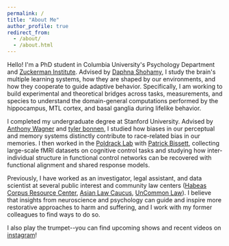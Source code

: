 ```yaml
---
permalink: /
title: "About Me"
author_profile: true
redirect_from: 
  - /about/
  - /about.html
---
```


Hello! I'm a PhD student in Columbia University's Psychology Department and [Zuckerman Institute](https://zuckermaninstitute.columbia.edu). Advised by [Daphna Shohamy](https://shohamylab.zuckermaninstitute.columbia.edu), I study the brain's multiple learning systems, how they are shaped by our environments, and how they cooperate to guide adaptive behavior. Specifically, I am working to build experimental and theoretical bridges across tasks, measurements, and species to understand the domain-general computations performed by the hippocampus, MTL cortex, and basal ganglia during lifelike behavior.

I completed my undergraduate degree at Stanford University. Advised by [Anthony Wagner](https://memorylab.stanford.edu) and [tyler bonnen](https://tzler.github.io), I studied how biases in our perceptual and memory systems distinctly contribute to race-related bias in our memories. I then worked in the [Poldrack Lab](https://poldracklab.org) with [Patrick Bissett](https://bissettp.github.io), collecting large-scale fMRI datasets on cognitive control tasks and studying how inter-individual structure in functional control networks can be recovered with functional alignment and shared response models.

Previously, I have worked as an investigator, legal assistant, and data scientist at several public interest and community law centers ([Habeas Corpus Resource Center](https://www.hcrc.ca.gov), [Asian Law Caucus](https://www.asianlawcaucus.org), [UnCommon Law](https://www.uncommonlaw.org)). I believe that insights from neuroscience and psychology can guide and inspire more restorative approaches to harm and suffering, and I work with my former colleagues to find ways to do so.

I also play the trumpet--you can find upcoming shows and recent videos on [instagram](https://www.instagram.com/chris.iyer/)!